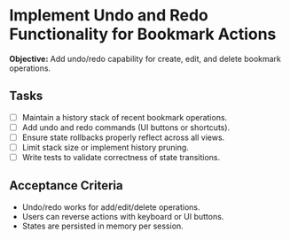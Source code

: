 # Implement Undo and Redo Functionality for Bookmark Actions

**Objective:** Add undo/redo capability for create, edit, and delete bookmark operations.

## Tasks
- [ ] Maintain a history stack of recent bookmark operations.
- [ ] Add undo and redo commands (UI buttons or shortcuts).
- [ ] Ensure state rollbacks properly reflect across all views.
- [ ] Limit stack size or implement history pruning.
- [ ] Write tests to validate correctness of state transitions.

## Acceptance Criteria
- Undo/redo works for add/edit/delete operations.
- Users can reverse actions with keyboard or UI buttons.
- States are persisted in memory per session.
